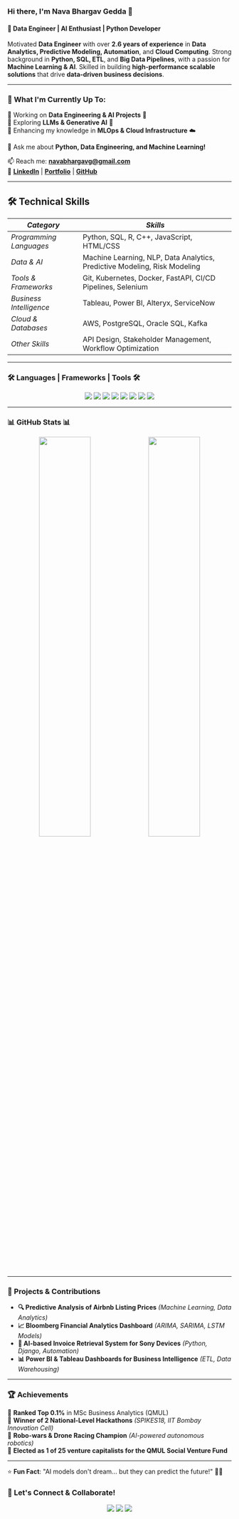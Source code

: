 ### Hi there, I'm **Nava Bhargav Gedda** 👋  
#### 🚀 Data Engineer | AI Enthusiast | Python Developer  

Motivated **Data Engineer** with over **2.6 years of experience** in **Data Analytics, Predictive Modeling, Automation**, and **Cloud Computing**. Strong background in **Python, SQL, ETL**, and **Big Data Pipelines**, with a passion for **Machine Learning & AI**. Skilled in building **high-performance scalable solutions** that drive **data-driven business decisions**.

---

### 🌱 What I'm Currently Up To:
🔹 Working on **Data Engineering & AI Projects** 🚀  
🔹 Exploring **LLMs & Generative AI** 🤖  
🔹 Enhancing my knowledge in **MLOps & Cloud Infrastructure** ☁️  

💬 Ask me about **Python, Data Engineering, and Machine Learning!**

📫 Reach me: **navabhargavg@gmail.com**  
🔗 [**LinkedIn**](https://linkedin.com/in/nava-bhargav-gedda-4a4a30151/) | [**Portfolio**](#) | [**GitHub**](https://github.com/Navabhargav)  

---

## 🛠 Technical Skills   

| *Category* | *Skills* |
|-------------|-----------|
| *Programming Languages* | Python, SQL, R, C++, JavaScript, HTML/CSS |
| *Data & AI* | Machine Learning, NLP, Data Analytics, Predictive Modeling, Risk Modeling |
| *Tools & Frameworks* | Git, Kubernetes, Docker, FastAPI, CI/CD Pipelines, Selenium |
| *Business Intelligence* | Tableau, Power BI, Alteryx, ServiceNow |
| *Cloud & Databases* | AWS, PostgreSQL, Oracle SQL, Kafka |
| *Other Skills* | API Design, Stakeholder Management, Workflow Optimization |

---

### 🛠️ Languages | Frameworks | Tools 🛠️
<p align="center">
  <img src="https://img.shields.io/badge/Python-FFD43B?style=for-the-badge&logo=python&logoColor=blue" />
  <img src="https://img.shields.io/badge/PostgreSQL-336791?style=for-the-badge&logo=postgresql&logoColor=white" />
  <img src="https://img.shields.io/badge/SQL-CC2927?style=for-the-badge&logo=databricks&logoColor=white" />
  <img src="https://img.shields.io/badge/Tableau-E97627?style=for-the-badge&logo=tableau&logoColor=white" />
  <img src="https://img.shields.io/badge/AWS-232F3E?style=for-the-badge&logo=amazon-aws&logoColor=white" />
  <img src="https://img.shields.io/badge/Kubernetes-326CE5?style=for-the-badge&logo=kubernetes&logoColor=white" />
  <img src="https://img.shields.io/badge/Docker-2496ED?style=for-the-badge&logo=docker&logoColor=white" />
  <img src="https://img.shields.io/badge/GitHub-181717?style=for-the-badge&logo=github&logoColor=white" />
</p>

---

### 📊 GitHub Stats 📊
<p align="center">
  <img src="https://github-readme-stats.vercel.app/api?username=Navabhargav&show_icons=true&theme=radical" width="48%" />
  <img src="https://github-readme-streak-stats.herokuapp.com/?user=Navabhargav&theme=radical" width="48%" />
</p>

---

### 🚀 Projects & Contributions
- **🔍 Predictive Analysis of Airbnb Listing Prices** *(Machine Learning, Data Analytics)*
- **📈 Bloomberg Financial Analytics Dashboard** *(ARIMA, SARIMA, LSTM Models)*
- **🤖 AI-based Invoice Retrieval System for Sony Devices** *(Python, Django, Automation)*
- **📊 Power BI & Tableau Dashboards for Business Intelligence** *(ETL, Data Warehousing)*

---

### 🏆 Achievements
🏅 **Ranked Top 0.1%** in MSc Business Analytics (QMUL)  
🏅 **Winner of 2 National-Level Hackathons** *(SPIKES18, IIT Bombay Innovation Cell)*  
🏅 **Robo-wars & Drone Racing Champion** *(AI-powered autonomous robotics)*  
🏅 **Elected as 1 of 25 venture capitalists for the QMUL Social Venture Fund**

---

⭐ **Fun Fact**: "AI models don't dream... but they can predict the future!" 🧠🚀

### 📢 Let's Connect & Collaborate!
<p align="center">
  <a href="https://linkedin.com/in/nava-bhargav-gedda-4a4a30151/"><img src="https://img.shields.io/badge/LinkedIn-0A66C2?style=for-the-badge&logo=linkedin&logoColor=white" /></a>
  <a href="https://github.com/Navabhargav"><img src="https://img.shields.io/badge/GitHub-181717?style=for-the-badge&logo=github&logoColor=white" /></a>
  <a href="mailto:navabhargavg@gmail.com"><img src="https://img.shields.io/badge/Gmail-D14836?style=for-the-badge&logo=gmail&logoColor=white" /></a>
</p>


